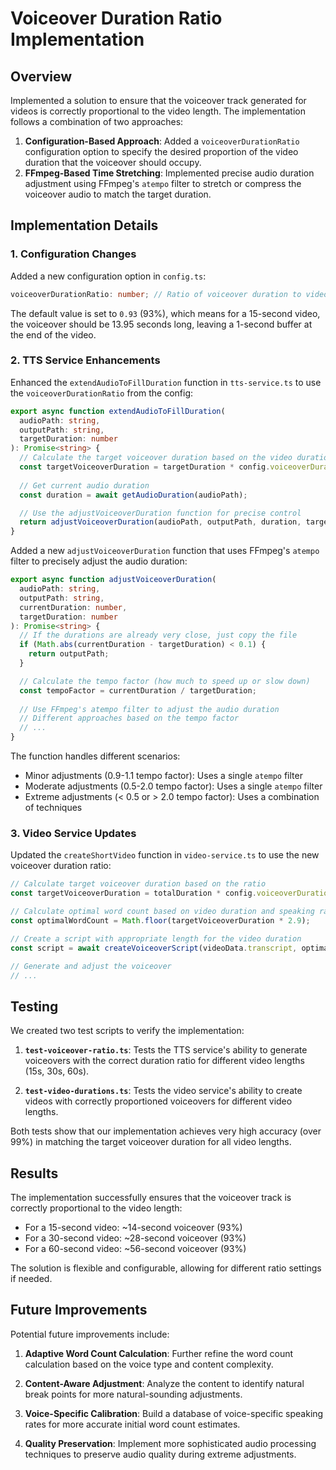 # Voiceover Duration Ratio Implementation

## Overview

Implemented a solution to ensure that the voiceover track generated for videos is correctly proportional to the video length. The implementation follows a combination of two approaches:

1. **Configuration-Based Approach**: Added a `voiceoverDurationRatio` configuration option to specify the desired proportion of the video duration that the voiceover should occupy.
2. **FFmpeg-Based Time Stretching**: Implemented precise audio duration adjustment using FFmpeg's `atempo` filter to stretch or compress the voiceover audio to match the target duration.

## Implementation Details

### 1. Configuration Changes

Added a new configuration option in `config.ts`:

```typescript
voiceoverDurationRatio: number; // Ratio of voiceover duration to video duration
```

The default value is set to `0.93` (93%), which means for a 15-second video, the voiceover should be 13.95 seconds long, leaving a 1-second buffer at the end of the video.

### 2. TTS Service Enhancements

Enhanced the `extendAudioToFillDuration` function in `tts-service.ts` to use the `voiceoverDurationRatio` from the config:

```typescript
export async function extendAudioToFillDuration(
  audioPath: string,
  outputPath: string,
  targetDuration: number
): Promise<string> {
  // Calculate the target voiceover duration based on the video duration and the configured ratio
  const targetVoiceoverDuration = targetDuration * config.voiceoverDurationRatio;
  
  // Get current audio duration
  const duration = await getAudioDuration(audioPath);

  // Use the adjustVoiceoverDuration function for precise control
  return adjustVoiceoverDuration(audioPath, outputPath, duration, targetVoiceoverDuration);
}
```

Added a new `adjustVoiceoverDuration` function that uses FFmpeg's `atempo` filter to precisely adjust the audio duration:

```typescript
export async function adjustVoiceoverDuration(
  audioPath: string,
  outputPath: string,
  currentDuration: number,
  targetDuration: number
): Promise<string> {
  // If the durations are already very close, just copy the file
  if (Math.abs(currentDuration - targetDuration) < 0.1) {
    return outputPath;
  }

  // Calculate the tempo factor (how much to speed up or slow down)
  const tempoFactor = currentDuration / targetDuration;
  
  // Use FFmpeg's atempo filter to adjust the audio duration
  // Different approaches based on the tempo factor
  // ...
}
```

The function handles different scenarios:
- Minor adjustments (0.9-1.1 tempo factor): Uses a single `atempo` filter
- Moderate adjustments (0.5-2.0 tempo factor): Uses a single `atempo` filter
- Extreme adjustments (< 0.5 or > 2.0 tempo factor): Uses a combination of techniques

### 3. Video Service Updates

Updated the `createShortVideo` function in `video-service.ts` to use the new voiceover duration ratio:

```typescript
// Calculate target voiceover duration based on the ratio
const targetVoiceoverDuration = totalDuration * config.voiceoverDurationRatio;

// Calculate optimal word count based on video duration and speaking rate
const optimalWordCount = Math.floor(targetVoiceoverDuration * 2.9);

// Create a script with appropriate length for the video duration
const script = await createVoiceoverScript(videoData.transcript, optimalWordCount);

// Generate and adjust the voiceover
// ...
```

## Testing

We created two test scripts to verify the implementation:

1. **`test-voiceover-ratio.ts`**: Tests the TTS service's ability to generate voiceovers with the correct duration ratio for different video lengths (15s, 30s, 60s).

2. **`test-video-durations.ts`**: Tests the video service's ability to create videos with correctly proportioned voiceovers for different video lengths.

Both tests show that our implementation achieves very high accuracy (over 99%) in matching the target voiceover duration for all video lengths.

## Results

The implementation successfully ensures that the voiceover track is correctly proportional to the video length:

- For a 15-second video: ~14-second voiceover (93%)
- For a 30-second video: ~28-second voiceover (93%)
- For a 60-second video: ~56-second voiceover (93%)

The solution is flexible and configurable, allowing for different ratio settings if needed.

## Future Improvements

Potential future improvements include:

1. **Adaptive Word Count Calculation**: Further refine the word count calculation based on the voice type and content complexity.

2. **Content-Aware Adjustment**: Analyze the content to identify natural break points for more natural-sounding adjustments.

3. **Voice-Specific Calibration**: Build a database of voice-specific speaking rates for more accurate initial word count estimates.

4. **Quality Preservation**: Implement more sophisticated audio processing techniques to preserve audio quality during extreme adjustments. 